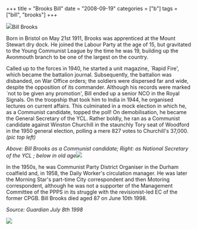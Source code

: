 +++
title = "Brooks Bill"
date = "2008-09-19"
categories = ["b"]
tags = ["bill", "brooks"]
+++

![](https://grahamstevenson.me.uk/wp-content/uploads/2008/09/brooks-bill-in-1950.JPG)Bill Brooks

Born in Bristol on May 21st 1911, Brooks was apprenticed at the Mount Stewart dry dock. He joined the Labour Party at the age of 15, but gravitated to the Young Communist League by the time he was 19, building up the Avonmouth branch to be one of the largest on the country.

Called up to the forces in 1940, he started a unit magazine, \`Rapid Fire', which became the battalion journal. Subsequently, the battalion was disbanded, on War Office orders; the soldiers were dispersed far and wide, despite the opposition of its commander. Although his records were marked \`not to be given any promotion', Bill ended up a senior NCO in the Royal Signals. On the troopship that took him to India in 1944, he organised lectures on current affairs. This culminated in a mock election in which he, as a Communist candidate, topped the poll! On demobilisation, he became the General Secretary of the YCL. Rather boldly, he ran as a Communist candidate against Winston Churchill in the staunchly Tory seat of Woodford in the 1950 general election, polling a mere 827 votes to Churchill's 37,000. _(pic top left)_

_Above: Bill Brooks as a Communist candidate; Right: as National Secretary of the YCL ; below in old age![](https://grahamstevenson.me.uk/wp-content/uploads/2008/09/brooks-bill-as-Nat-Sec-YCL-1950.jpg)_

In the 1950s, he was Communist Party District Organiser in the Durham coalfield and, in 1958, the Daily Worker's circulation manager. He was later the Morning Star's part-time City correspondent and then Motoring correspondent, although he was not a supporter of the Management Committee of the PPPS in its struggle with the revisionist-led EC of the former CPGB. Bill Brooks died aged 87 on June 10th 1998.

_Source: Guardian July 8th 1998_

![](https://grahamstevenson.me.uk/wp-content/uploads/2008/09/brooks-bill-in-old-age.jpg)
